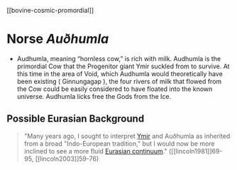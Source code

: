[[bovine-cosmic-promordial]]
# Norse *Auðhumla*
- Audhumla, meaning “hornless cow,” is rich with milk. Audhumla is the primordial Cow that the Progenitor giant Ymir suckled from to survive. At this time in the area of Void, which Audhumla would theoretically have been existing ( Ginnungagap ), the four rivers of milk that flowed from the Cow could be easily considered to have floated into the known universe. Audhumla licks free the Gods from the Ice. 

## Possible Eurasian Background
> "Many years ago, I sought to interpret [Ymir](ymir.md) and Auðhumla as inherited from a broad "Indo-European tradition," but I would now be more inclined to see a more fluid [Eurasian continuum](eurasian.md)." ([[lincoln1981]]69-95, [[lincoln2003]]59-76)